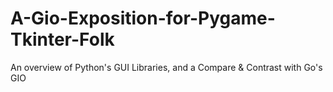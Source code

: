 # A-Gio-Exposition-for-Pygame-Tkinter-Folk
An overview of Python's GUI Libraries, and a Compare &amp; Contrast with Go's GIO
